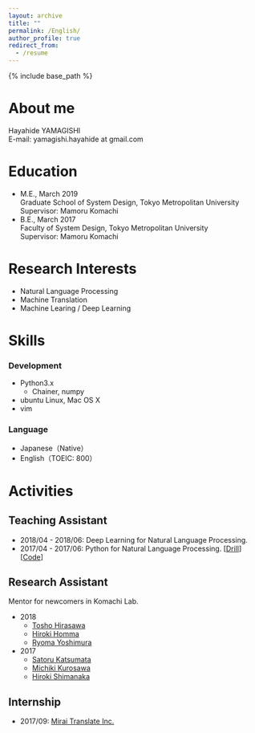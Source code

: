 ```yaml
---
layout: archive
title: ""
permalink: /English/
author_profile: true
redirect_from:
  - /resume
---
```


{% include base_path %}

About me
======
Hayahide YAMAGISHI  
E-mail: yamagishi.hayahide at gmail.com

Education
======
- M.E., March 2019  
  Graduate School of System Design, Tokyo Metropolitan University  
  Supervisor: Mamoru Komachi
- B.E., March 2017  
  Faculty of System Design, Tokyo Metropolitan University  
  Supervisor: Mamoru Komachi


Research Interests
======
- Natural Language Processing
- Machine Translation
- Machine Learing / Deep Learning


Skills
======
### Development
- Python3.x
  - Chainer, numpy
- ubuntu Linux, Mac OS X
- vim
  
### Language
- Japanese（Native）
- English（TOEIC: 800）


Activities
======
## Teaching Assistant
- 2018/04 - 2018/06: Deep Learning for Natural Language Processing.
- 2017/04 - 2017/06: Python for Natural Language Processing. [[Drill](http://www.cl.ecei.tohoku.ac.jp/nlp100/)] [[Code](https://github.com/tmu-nlp/100knock2017)]  

## Research Assistant 
Mentor for newcomers in Komachi Lab.  
- 2018
  - [Tosho Hirasawa](http://cl.sd.tmu.ac.jp/~tosho/)
  - [Hiroki Homma](http://cl.sd.tmu.ac.jp/~homma/)
  - [Ryoma Yoshimura](https://kokeman.github.io/)
- 2017
  - [Satoru Katsumata](http://cl.sd.tmu.ac.jp/~katsumata/)
  - [Michiki Kurosawa](http://cl.sd.tmu.ac.jp/~kurosawa)
  - [Hiroki Shimanaka](http://cl.sd.tmu.ac.jp/~shimanaka/)

## Internship
- 2017/09: [Mirai Translate Inc.](https://miraitranslate.com/en)  
